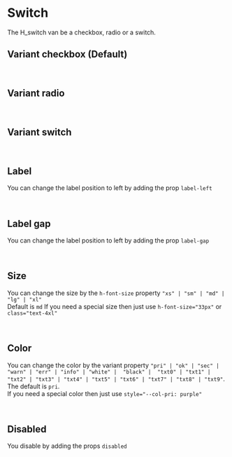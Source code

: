 # Switch

The H_switch van be a checkbox, radio or a switch.<br>

## Variant checkbox (Default)

<hhl-live-editor title="" htmlCode='
    <template>
    <div h-display="flex" h-align-items="center" h-gap="1rem">
        <H_switch autofocus label="Switch 1"  v-model="check" variant="checkbox"></H_switch>
        <H_switch label="Switch 2" v-model="check" variant="checkbox"></H_switch>    
        <H_switch label="Switch 3" v-model="check" variant="checkbox"></H_switch>
    </div>
    </template>
    <script>
        const check = ref(true);
        return {check}
    </script>
'>
</hhl-live-editor>

<br>

## Variant radio

<hhl-live-editor title="" htmlCode='
    <template>
    <div h-display="flex" h-align-items="center" h-gap="1rem">
        <H_switch switch label="Switch 1"  v-model="check" variant="radio" value="n1"></H_switch>
        <H_switch switch label="Switch 2" v-model="check" variant="radio" value="n2"></H_switch>    
        <H_switch switch label="Switch 3" v-model="check" variant="radio" value="n3"></H_switch>
    </div>
    </template>
    <script>
        const check = ref("");
        return {check}
    </script>
'>
</hhl-live-editor>

<br>

## Variant switch

<hhl-live-editor title="" htmlCode='
    <template>
    <div h-display="flex" h-align-items="center" h-gap="1rem">
        <H_switch label="Radio 1"  v-model="radioVal" variant="switch" value="n1"></H_switch>
        <H_switch label="Radio 2" v-model="radioVal" variant="switch" value="n2"></H_switch>    
        <H_switch label="Radio 3" v-model="radioVal" variant="switch" value="n3"></H_switch>
    </div>
    </template>
    <script>
               const radioVal = ref([]);
        return {radioVal}
    </script>
'>
</hhl-live-editor>

<br>

## Label

You can change the label position to left by adding the prop `label-left`

<hhl-live-editor title="" htmlCode='
    <template>
    <div h-display="flex" h-align-items="center" h-gap="1rem">
        <H_switch label="label standard" v-model="check"></H_switch>
        <H_switch label-left label="Label left" v-model="check"></H_switch>  
       <div class="flex-1" /> 
    </div>
    </template>
    <script>
        const check = ref(true);
        return {check}
    </script>
'>
</hhl-live-editor>

<br>

## Label gap

You can change the label position to left by adding the prop `label-gap`

<hhl-live-editor title="" htmlCode='
    <template>
    <div h-display="flex" h-align-items="center" h-gap="1rem">
        <H_switch label="label standard" v-model="check" label-gap="33px"></H_switch>
        <H_switch label-left label="Label left" v-model="check" label-gap="1px"></H_switch>  
       <div class="flex-1" /> 
    </div>
    </template>
    <script>
        const check = ref(true);
        return {check}
    </script>
'>
</hhl-live-editor>

<br>

## Size

You can change the size by the `h-font-size` property `"xs" | "sm" | "md" | "lg" | "xl"`<br>
Default is `md`
If you need a special size then just use `h-font-size="33px"` or `class="text-4xl"`

<hhl-live-editor title="" htmlCode='
    <template>
    <div h-display="flex" h-align-items="center" h-gap="1rem">
        <H_switch h-font-size="xs" label="XS" v-model="radio" value="n1" variant="radio"></H_switch>
        <H_switch h-font-size="sm"  label="SM" v-model="radio" value="n2" variant="radio"></H_switch>    
        <H_switch h-font-size="md" label="MD default" v-model="radio" value="n3" variant="radio"></H_switch>
        <H_switch h-font-size="lg"  label="LG" v-model="radio" value="n4" variant="radio"></H_switch>  
        <H_switch h-font-size="xl"  label="XL" v-model="radio" value="n5" variant="radio"></H_switch>  
        <H_switch h-font-size="33px" label="raw value" v-model="radio" value="n6" variant="radio"></H_switch>
        <H_switch class="text-4xl" label="class" v-model="radio" value="n6" variant="radio"></H_switch>
    </div>
    <div h-display="flex" h-align-items="center" h-gap="1rem" h-margin-top="2rem">
        <H_switch h-font-size="xs" label="XS" v-model="check"></H_switch>
        <H_switch h-font-size="sm"  label="SM" v-model="check"></H_switch>    
        <H_switch h-font-size="md" label="MD default" v-model="check"></H_switch>
        <H_switch h-font-size="lg"  label="LG" v-model="check"></H_switch>  
        <H_switch h-font-size="xl"  label="XL" v-model="check"></H_switch>  
    </div>
     <div h-display="flex" h-align-items="center" h-gap="1rem" h-margin-top="2rem">
        <H_switch h-font-size="xs" label="XS" v-model="sw" variant="switch"></H_switch>
        <H_switch h-font-size="sm"  label="SM" v-model="sw" variant="switch"></H_switch>    
        <H_switch h-font-size="md" label="MD default" v-model="sw" variant="switch"></H_switch>
        <H_switch h-font-size="lg"  label="LG" v-model="sw" variant="switch"></H_switch>  
        <H_switch h-font-size="xl"  label="XL" v-model="sw" variant="switch"></H_switch>   
    </div>
    </template>
    <script>
        const check = ref(true);
        const radio = ref("n5");
        const sw = ref(true);
        return {check,radio,sw}
    </script>
'>
</hhl-live-editor>

<br>

## Color

You can change the color by the variant property `"pri" | "ok" | "sec" | "warn" | "err" | "info" | "white" |  "black" |  "txt0" | "txt1" | "txt2" | "txt3" | "txt4" | "txt5" | "txt6" | "txt7" | "txt8" | "txt9"`. <br>
The default is `pri`.<br>
If you need a special color then just use `style="--col-pri: purple"`

<hhl-live-editor title="" htmlCode='
    <template>
    <div h-display="flex" h-align-items="center" h-flex-wrap="wrap" h-gap="1rem">
        <H_switch label="pri" v-model="check" variant="radio" h-color="var(--col-pri)" size="xs"></H_switch>
        <H_switch label="sec" v-model="check" variant="radio" h-color="var(--col-sec)" size="xs"></H_switch>    
        <H_switch label="ok" v-model="check" variant="radio"  h-color="var(--col-ok)" size="xs"></H_switch>
        <H_switch label="err" v-model="check" variant="radio" h-color="var(--col-err)" size="xs"></H_switch>
        <H_switch label="warn" v-model="check" variant="radio" h-color="var(--col-warn)" size="xs"></H_switch>
        <H_switch label="info" v-model="check" variant="radio" h-color="var(--col-info)" size="xs"></H_switch>
        <H_switch label="txt0" v-model="check" variant="radio" h-color="var(--col-0)" size="xs"></H_switch>
        <H_switch label="txt1" v-model="check" variant="radio" h-color="var(--col-1)" size="xs"></H_switch>
        <H_switch label="txt2" v-model="check" variant="radio" h-color="var(--col-2)" size="xs"></H_switch>
        <H_switch label="txt3" v-model="check" variant="radio" h-color="var(--col-3)" size="xs"></H_switch>
        <H_switch label="txt4" v-model="check" variant="radio" h-color="var(--col-4)" size="xs"></H_switch>
        <H_switch label="txt5" v-model="check" variant="radio" h-color="var(--col-5)" size="xs"></H_switch>
        <H_switch label="txt6" v-model="check" variant="radio" h-color="var(--col-6)" size="xs"></H_switch>
        <H_switch label="txt7" v-model="check" variant="radio" h-color="var(--col-7)" size="xs"></H_switch>
        <H_switch label="txt8" v-model="check" variant="radio" h-color="var(--col-8)" size="xs"></H_switch>
        <H_switch label="txt9" v-model="check" variant="radio" h-color="var(--col-9)" size="xs"></H_switch>
        <H_switch label="purple" v-model="check" variant="radio" h-color="purple"  size="xs"></H_switch>
    </div>
    <div h-display="flex" h-align-items="center" h-flex-wrap="wrap" h-gap="1rem" h-margin-top="2rem">
        <H_switch label="pri" v-model="radio" h-color="var(--col-pri)" size="xs"></H_switch>
        <H_switch label="sec" v-model="radio" h-color="var(--col-sec)" size="xs"></H_switch>    
        <H_switch label="ok" v-model="radio" h-color="var(--col-ok)" size="xs"></H_switch>
        <H_switch label="err" v-model="radio" h-color="var(--col-err)" size="xs"></H_switch>
        <H_switch label="warn" v-model="radio" h-color="var(--col-warn)" size="xs"></H_switch>
        <H_switch label="info" v-model="radio" h-color="var(--col-info)" size="xs"></H_switch>
        <H_switch label="txt0" v-model="radio" h-color="var(--col-0)" size="xs"></H_switch>
        <H_switch label="txt1" v-model="radio" h-color="var(--col-1)" size="xs"></H_switch>
        <H_switch label="txt2" v-model="radio" h-color="var(--col-2)" size="xs"></H_switch>
        <H_switch label="txt3" v-model="radio" h-color="var(--col-3)" size="xs"></H_switch>
        <H_switch label="txt4" v-model="radio" h-color="var(--col-4)" size="xs"></H_switch>
        <H_switch label="txt5" v-model="radio" h-color="var(--col-5)" size="xs"></H_switch>
        <H_switch label="txt6" v-model="radio" h-color="var(--col-6)" size="xs"></H_switch>
        <H_switch label="txt7" v-model="radio" h-color="var(--col-7)" size="xs"></H_switch>
        <H_switch label="txt8" v-model="radio" h-color="var(--col-8)" size="xs"></H_switch>
        <H_switch label="txt9" v-model="radio" h-color="var(--col-9)" size="xs"></H_switch>
        <H_switch h-color="purple" label="purple" v-model="radio"  size="xs"></H_switch>
    </div>
    <div h-display="flex" h-align-items="center" h-flex-wrap="wrap" h-gap="1rem" h-margin-top="2rem">
        <H_switch label="pri" v-model="sw" h-color="var(--col-pri)" variant="switch" size="xs"></H_switch>
        <H_switch label="sec" v-model="sw" h-color="var(--col-sec)" variant="switch" size="xs"></H_switch>    
        <H_switch label="ok" v-model="sw" h-color="var(--col-ok)" variant="switch" size="xs"></H_switch>
        <H_switch label="err" v-model="sw" h-color="var(--col-err)" variant="switch" size="xs"></H_switch>
        <H_switch label="warn" v-model="sw" h-color="var(--col-warn)" variant="switch" size="xs"></H_switch>
        <H_switch label="info" v-model="sw" h-color="var(--col-info)" variant="switch" size="xs"></H_switch>
        <H_switch label="txt0" v-model="sw" h-color="var(--col-0)" variant="switch" size="xs"></H_switch>
        <H_switch label="txt1" v-model="sw" h-color="var(--col-1)" variant="switch" size="xs"></H_switch>
        <H_switch label="txt2" v-model="sw" h-color="var(--col-2)" variant="switch" size="xs"></H_switch>
        <H_switch label="txt3" v-model="sw" h-color="var(--col-3)" variant="switch" size="xs"></H_switch>
        <H_switch label="txt4" v-model="sw" h-color="var(--col-4)" variant="switch" size="xs"></H_switch>
        <H_switch label="txt5" v-model="sw" h-color="var(--col-5)" variant="switch" size="xs"></H_switch>
        <H_switch label="txt6" v-model="sw" h-color="var(--col-6)" variant="switch" size="xs"></H_switch>
        <H_switch label="txt7" v-model="sw" h-color="var(--col-7)" variant="switch" size="xs"></H_switch>
        <H_switch label="txt8" v-model="sw" h-color="var(--col-8)" variant="switch" size="xs"></H_switch>
        <H_switch label="txt9" v-model="sw" h-color="var(--col-9)" variant="switch" size="xs"></H_switch>
        <H_switch h-color="purple" label="purple" v-model="sw" variant="switch" size="xs"></H_switch>
    </div>
    </template>
    <script>
        const check = ref(true);
        const radio = ref("c");
        const sw = ref(true);
        return {check,radio,sw}
    </script>
'>
</hhl-live-editor>

<br>

## Disabled

You disable by adding the props `disabled`

<hhl-live-editor title="" htmlCode='
<template>
    <div h-display="flex" h-align-items="center" h-flex-wrap="wrap" h-gap="1rem">
        <H_switch label="pri" v-model="check" variant="radio" h-color="var(--col-pri)" size="xs" disabled></H_switch>
        <H_switch label="sec" v-model="check" variant="radio" h-color="var(--col-sec)" size="xs" disabled></H_switch>    
        <H_switch label="ok" v-model="check" variant="radio" h-color="var(--col-ok)" size="xs" disabled></H_switch>
        <H_switch label="err" v-model="check" variant="radio" h-color="var(--col-err)" size="xs" disabled></H_switch>
        <H_switch label="warn" v-model="check" variant="radio" h-color="var(--col-warn)" size="xs" disabled></H_switch>
        <H_switch label="info" v-model="check" variant="radio" h-color="var(--col-info)" size="xs" disabled></H_switch>
        <H_switch label="txt0" v-model="check" variant="radio" h-color="var(--col-0)" size="xs" disabled></H_switch>
        <H_switch label="txt1" v-model="check" variant="radio" h-color="var(--col-1)" size="xs" disabled></H_switch>
        <H_switch label="txt2" v-model="check" variant="radio" h-color="var(--col-2)" size="xs" disabled></H_switch>
        <H_switch label="txt3" v-model="check" variant="radio" h-color="var(--col-3)" size="xs" disabled></H_switch>
        <H_switch label="txt4" v-model="check" variant="radio" h-color="var(--col-4)" size="xs" disabled></H_switch>
        <H_switch label="txt5" v-model="check" variant="radio" h-color="var(--col-5)" size="xs" disabled></H_switch>
        <H_switch label="txt6" v-model="check" variant="radio" h-color="var(--col-6)" size="xs" disabled></H_switch>
        <H_switch h-color="purple" variant="radio" label="purple" v-model="check" size="xs" disabled></H_switch>
    </div>
    <div h-display="flex" h-align-items="center" h-flex-wrap="wrap" h-gap="1rem" h-margin-top="2rem">
        <H_switch label="pri" v-model="radio" h-color="var(--col-pri)" size="xs" disabled></H_switch>
        <H_switch label="sec" v-model="radio" h-color="var(--col-sec)" size="xs" disabled></H_switch>    
        <H_switch label="ok" v-model="radio" h-color="var(--col-ok)" size="xs" disabled></H_switch>
        <H_switch label="err" v-model="radio" h-color="var(--col-err)" size="xs" disabled></H_switch>
        <H_switch label="warn" v-model="radio" h-color="var(--col-warn)" size="xs" disabled></H_switch>
        <H_switch label="info" v-model="radio" h-color="var(--col-info)" size="xs" disabled></H_switch>
        <H_switch label="txt0" v-model="radio" h-color="var(--col-0)" size="xs" disabled></H_switch>
        <H_switch label="txt1" v-model="radio" h-color="var(--col-1)" size="xs" disabled></H_switch>
        <H_switch label="txt2" v-model="radio" h-color="var(--col-2)" size="xs" disabled></H_switch>
        <H_switch label="txt3" v-model="radio" h-color="var(--col-3)" size="xs" disabled></H_switch>
        <H_switch label="txt4" v-model="radio" h-color="var(--col-4)" size="xs" disabled></H_switch>
        <H_switch label="txt5" v-model="radio" h-color="var(--col-5)" size="xs" disabled></H_switch>
        <H_switch label="txt6" v-model="radio" h-color="var(--col-6)" size="xs" disabled></H_switch>
        <H_switch h-color="purple" label="purple" v-model="radio" variant="radio" size="xs" disabled></H_switch>
    </div>
        <div h-display="flex" h-align-items="center" h-flex-wrap="wrap" h-gap="1rem" h-margin-top="2rem">
        <H_switch label="pri" v-model="sw" h-color="var(--col-pri)" variant="switch" size="xs" disabled></H_switch>
        <H_switch label="sec" v-model="sw" h-color="var(--col-sec)" variant="switch" size="xs" disabled></H_switch>    
        <H_switch label="ok" v-model="sw" h-color="var(--col-ok)" variant="switch" size="xs" disabled></H_switch>
        <H_switch label="err" v-model="sw" h-color="var(--col-err)" variant="switch" size="xs" disabled></H_switch>
        <H_switch label="warn" v-model="sw" h-color="var(--col-warn)" variant="switch" size="xs" disabled></H_switch>
        <H_switch label="info" v-model="sw" h-color="var(--col-info)" variant="switch" size="xs" disabled></H_switch>
        <H_switch label="txt0" v-model="sw" h-color="var(--col-0)" variant="switch" size="xs" disabled></H_switch>
        <H_switch label="txt1" v-model="sw" h-color="var(--col-1)" variant="switch" size="xs" disabled></H_switch>
        <H_switch label="txt2" v-model="sw" h-color="var(--col-2)" variant="switch" size="xs" disabled></H_switch>
        <H_switch label="txt3" v-model="sw" h-color="var(--col-3)" variant="switch" size="xs" disabled></H_switch>
        <H_switch label="txt4" v-model="sw" h-color="var(--col-4)" variant="switch" size="xs" disabled></H_switch>
        <H_switch label="txt5" v-model="sw" h-color="var(--col-5)" variant="switch" size="xs" disabled></H_switch>
        <H_switch label="txt6" v-model="sw" h-color="var(--col-6)" variant="switch" size="xs" disabled></H_switch>
        <H_switch h-color="purple" label="purple" v-model="sw" variant="switch" size="xs" disabled></H_switch>
    </div>
    </template>
    <script>
        const check = ref(true);
        const radio = ref("");
        const sw = ref(true);
        return {check,radio,sw}
    </script>
'>
</hhl-live-editor>

<br>

